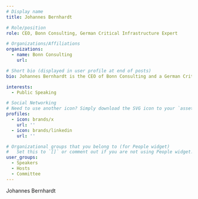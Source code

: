 ```yaml
---
# Display name
title: Johannes Bernhardt

# Role/position
role: CEO, Bonn Consulting, German Critical Infrastructure Expert

# Organizations/Affiliations
organizations:
  - name: Bonn Consulting
    url:

# Short bio (displayed in user profile at end of posts)
bio: Johannes Bernhardt is the CEO of Bonn Consulting and a German Critical Infrastructure Expert.

interests:
  - Public Speaking

# Social Networking
# Need to use another icon? Simply download the SVG icon to your `assets/media/icons/` folder.
profiles:
  - icon: brands/x
    url: ''
  - icon: brands/linkedin
    url: ''

# Organizational groups that you belong to (for People widget)
#   Set this to `[]` or comment out if you are not using People widget.
user_groups:
  - Speakers
  - Hosts
  - Committee
---
```


Johannes Bernhardt